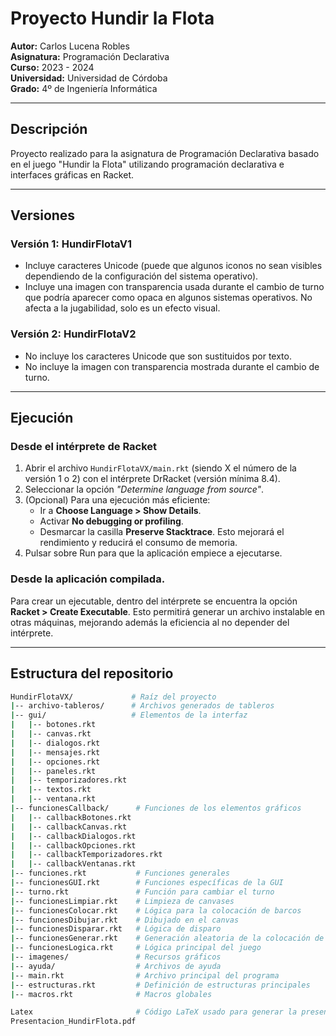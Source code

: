 # Proyecto Hundir la Flota

**Autor:** Carlos Lucena Robles  
**Asignatura:** Programación Declarativa  
**Curso:** 2023 - 2024  
**Universidad:** Universidad de Córdoba  
**Grado:** 4º de Ingeniería Informática  

---

## Descripción

Proyecto realizado para la asignatura de Programación Declarativa basado en el juego "Hundir la Flota" utilizando programación declarativa e interfaces gráficas en Racket.

---

## Versiones

### Versión 1: HundirFlotaV1
- Incluye caracteres Unicode (puede que algunos iconos no sean visibles dependiendo de la configuración del sistema operativo).
- Incluye una imagen con transparencia usada durante el cambio de turno que podría aparecer como opaca en algunos sistemas operativos. No afecta a la jugabilidad, solo es un efecto visual.

### Versión 2: HundirFlotaV2
- No incluye los caracteres Unicode que son sustituidos por texto.
- No incluye la imagen con transparencia mostrada durante el cambio de turno.

---

## Ejecución
### Desde el intérprete de Racket
1. Abrir el archivo `HundirFlotaVX/main.rkt` (siendo X el número de la versión 1 o 2) con el intérprete DrRacket (versión mínima 8.4).
2. Seleccionar la opción _"Determine language from source"_.
3. (Opcional) Para una ejecución más eficiente:
   - Ir a **Choose Language > Show Details**.
   - Activar **No debugging or profiling**.
   - Desmarcar la casilla **Preserve Stacktrace**.
   Esto mejorará el rendimiento y reducirá el consumo de memoria.
4. Pulsar sobre Run para que la aplicación empiece a ejecutarse.

### Desde la aplicación compilada.
Para crear un ejecutable, dentro del intérprete se encuentra la opción **Racket > Create Executable**. Esto permitirá generar un archivo instalable en otras máquinas, mejorando además la eficiencia al no depender del intérprete.

---

## Estructura del repositorio

```bash
HundirFlotaVX/             # Raíz del proyecto
|-- archivo-tableros/      # Archivos generados de tableros
|-- gui/                   # Elementos de la interfaz
|   |-- botones.rkt
|   |-- canvas.rkt
|   |-- dialogos.rkt
|   |-- mensajes.rkt
|   |-- opciones.rkt
|   |-- paneles.rkt
|   |-- temporizadores.rkt
|   |-- textos.rkt
|   |-- ventana.rkt
|-- funcionesCallback/      # Funciones de los elementos gráficos
|   |-- callbackBotones.rkt
|   |-- callbackCanvas.rkt
|   |-- callbackDialogos.rkt
|   |-- callbackOpciones.rkt
|   |-- callbackTemporizadores.rkt
|   |-- callbackVentanas.rkt
|-- funciones.rkt           # Funciones generales
|-- funcionesGUI.rkt        # Funciones específicas de la GUI
|-- turno.rkt               # Función para cambiar el turno
|-- funcionesLimpiar.rkt    # Limpieza de canvases
|-- funcionesColocar.rkt    # Lógica para la colocación de barcos
|-- funcionesDibujar.rkt    # Dibujado en el canvas
|-- funcionesDisparar.rkt   # Lógica de disparo
|-- funcionesGenerar.rkt    # Generación aleatoria de la colocación de barcos
|-- funcionesLogica.rkt     # Lógica principal del juego
|-- imagenes/               # Recursos gráficos
|-- ayuda/                  # Archivos de ayuda
|-- main.rkt                # Archivo principal del programa
|-- estructuras.rkt         # Definición de estructuras principales
|-- macros.rkt              # Macros globales

Latex                       # Código LaTeX usado para generar la presentación
Presentacion_HundirFlota.pdf
